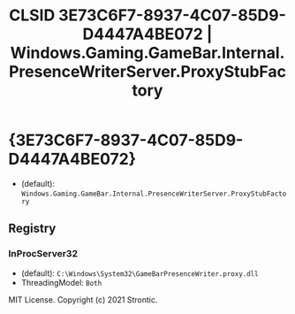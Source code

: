 ﻿---
title: "CLSID 3E73C6F7-8937-4C07-85D9-D4447A4BE072 | Windows.Gaming.GameBar.Internal.PresenceWriterServer.ProxyStubFactory"
excerpt: What is COM-Object CLSID 3E73C6F7-8937-4C07-85D9-D4447A4BE072?
---

# {3E73C6F7-8937-4C07-85D9-D4447A4BE072}

* (default): `Windows.Gaming.GameBar.Internal.PresenceWriterServer.ProxyStubFactory`

## Registry


### InProcServer32

* (default): `C:\Windows\System32\GameBarPresenceWriter.proxy.dll`
* ThreadingModel: `Both`

MIT License. Copyright (c) 2021 Strontic.


